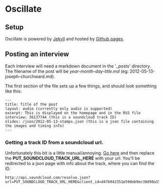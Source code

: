 # Oscillate

## Setup

Oscillate is powered by [Jekyll](https://github.com/mojombo/jekyll/wiki) and hosted by [Github pages](http://pages.github.com).

## Posting an interview

Each interview will need a markdown document in the '\_posts' directory. The filename of the post will be _year-month-day-title.md_ (eg: 2012-05-13-joseph-churchward.md).

The first section of the file sets up a few things, and should look something like this:

```
---
title: Title of the post
layout: audio (currently only audio is supported)
excerpt: This is displayed on the homepage and in the RSS file
interview: 36137744 (this is a soundcloud track ID)
slides: /json/2012-05-13-stamps.json (this is a json file containing the images and timing info)
---
```


### Getting a track ID from a soundcloud url.

Unfortunately this bit is a little manual/annoying. [Go here](http://api.soundcloud.com/resolve.json?url=PUT_SOUNDCLOUD_TRACK_URL_HERE&client_id=d47b942351e59deb9ec38d90a15beb81) and then replace the __PUT\_SOUNDCLOUD\_TRACK\_URL\_HERE__ with your url. You'll be redirected to a json page with info about the track, where you can find the ID.

```
http://api.soundcloud.com/resolve.json?url=PUT_SOUNDCLOUD_TRACK_URL_HERE&client_id=d47b942351e59deb9ec38d90a15beb81
```